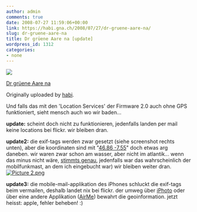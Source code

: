 ```yaml
---
author: admin
comments: true
date: 2008-07-27 11:59:06+00:00
link: https://habi.gna.ch/2008/07/27/dr-gruene-aare-na/
slug: dr-gruene-aare-na
title: Dr grüene Aare na [update]
wordpress_id: 1312
categories:
- none
---
```



[![](https://static.flickr.com/3222/2706567280_4ede615b55_m.jpg)](https://www.flickr.com/photos/habi/2706567280/)

[Dr grüene Aare na](https://www.flickr.com/photos/habi/2706567280/)

Originally uploaded by [habi](https://www.flickr.com/people/habi/).


Und falls das mit den 'Location Services' der Firmware 2.0 auch ohne GPS funktioniert, sieht mensch auch wo wir baden...

**update:** scheint doch nicht zu funktionieren, jedenfalls landen per mail keine locations bei flickr. wir bleiben dran.

**update2:** die exif-tags werden zwar gesetzt (siehe screenshot rechts unten), aber die koordinaten sind mit "[46.86 -7.55](http://maps.google.com/maps?q=46.865000+-7.550167&ie=UTF8&ll=46.860191,-7.558594&spn=18.94115,45.483398&z=5&iwloc=addr)" doch etwas arg daneben. wir waren zwar schon am wasser, aber nicht im atlantik... wenn das minus nicht wäre, [stimmts genau](http://maps.google.com/maps?f=q&hl=en&geocode=&q=46.865000+7.550167&ie=UTF8&z=16&iwloc=addr), jedenfalls war das wahrscheinlich der mobilfunkmast, an dem ich eingebucht war) wir bleiben weiter dran.[![Picture 2.png](https://habi.gna.ch/wp-content/uploads/2008/07/picture-21.jpg)](https://habi.gna.ch/wp-content/uploads/2008/07/picture-2.jpg)

**update3:** die mobile-mail-applikation des iPhones schluckt die exif-tags beim vermailen, deshalb landet nix bei flickr. der umweg über [iPhoto](http://geobloggers.com/2008/07/10/iphone-not-writing-location-exif-correctly/) oder über eine andere Applikation ([AirMe](http://phobos.apple.com/WebObjects/MZStore.woa/wa/viewSoftware?id=284944731&mt=8)) bewahrt die geoinformation. jetzt heisst: apple, fehler beheben! :)
